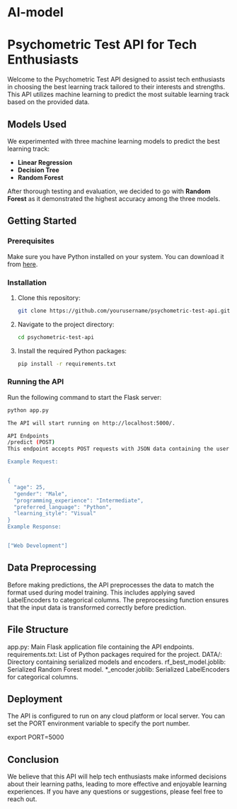 # AI-model
# Psychometric Test API for Tech Enthusiasts

Welcome to the Psychometric Test API designed to assist tech enthusiasts in choosing the best learning track tailored to their interests and strengths. This API utilizes machine learning to predict the most suitable learning track based on the provided data.

## Models Used

We experimented with three machine learning models to predict the best learning track:

- **Linear Regression**
- **Decision Tree**
- **Random Forest**

After thorough testing and evaluation, we decided to go with **Random Forest** as it demonstrated the highest accuracy among the three models.

## Getting Started

### Prerequisites

Make sure you have Python installed on your system. You can download it from [here](https://www.python.org/downloads/).

### Installation

1. Clone this repository:

    ```bash
    git clone https://github.com/yourusername/psychometric-test-api.git
    ```

2. Navigate to the project directory:

    ```bash
    cd psychometric-test-api
    ```

3. Install the required Python packages:

    ```bash
    pip install -r requirements.txt
    ```

### Running the API

Run the following command to start the Flask server:

```bash
python app.py

The API will start running on http://localhost:5000/.

API Endpoints
/predict (POST)
This endpoint accepts POST requests with JSON data containing the user's information. The API then preprocesses the data and predicts the best learning track using the Random Forest model.

Example Request:


{
  "age": 25,
  "gender": "Male",
  "programming_experience": "Intermediate",
  "preferred_language": "Python",
  "learning_style": "Visual"
}
Example Response:


["Web Development"]
```
## Data Preprocessing
Before making predictions, the API preprocesses the data to match the format used during model training. This includes applying saved LabelEncoders to categorical columns. The preprocessing function ensures that the input data is transformed correctly before prediction.

## File Structure
app.py: Main Flask application file containing the API endpoints.
requirements.txt: List of Python packages required for the project.
DATA/: Directory containing serialized models and encoders.
rf_best_model.joblib: Serialized Random Forest model.
*_encoder.joblib: Serialized LabelEncoders for categorical columns.
## Deployment
The API is configured to run on any cloud platform or local server. You can set the PORT environment variable to specify the port number.


export PORT=5000

## Conclusion
We believe that this API will help tech enthusiasts make informed decisions about their learning paths, leading to more effective and enjoyable learning experiences. If you have any questions or suggestions, please feel free to reach out.

